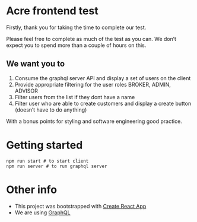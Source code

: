 # Acre frontend test

Firstly, thank you for taking the time to complete our test.

Please feel free to complete as much of the test as you can. We don’t expect you to spend more than a couple of hours on this.

## We want you to

1. Consume the graphql server API and display a set of users on the client
2. Provide appropriate filtering for the user roles BROKER, ADMIN, ADVISOR
3. Filter users from the list if they dont have a name
4. Filter user who are able to create customers and display a create button (doesn’t have to do anything)

With a bonus points for styling and software engineering good practice.

# Getting started

```
npm run start # to start client
npm run server # to run graphql server
```

# Other info

- This project was bootstrapped with [Create React App](https://github.com/facebook/create-react-app)
- We are using [GraphQL](https://www.apollographql.com/)
